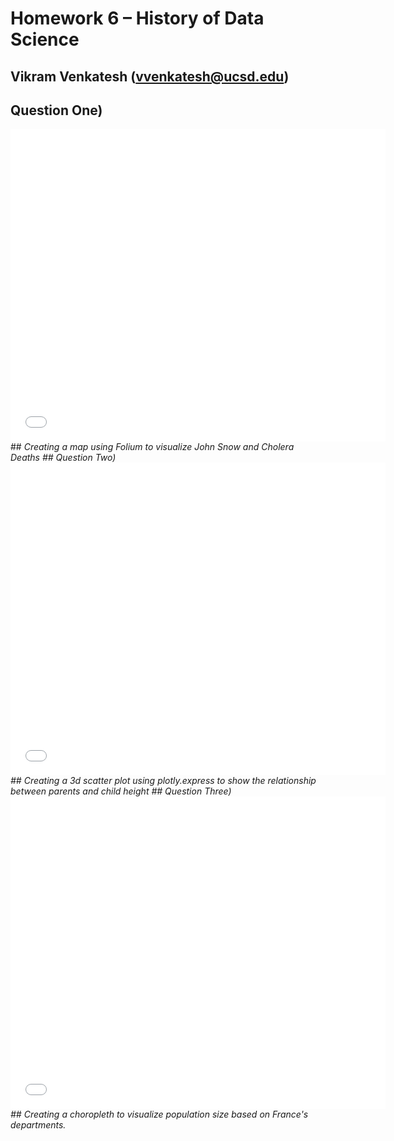 # Homework 6 – History of Data Science
## Vikram Venkatesh (vvenkatesh@ucsd.edu)
<!-- Homework 6 for History of Data Science, Winter 2022 @ UC San Diego.
![hw06pic1](https://github.com/vikwaran03/dsc90-wi22-hw06/blob/main/hw06circle.png?raw=true)
Creating a map using Folium to visualize John Snow and Cholera Deaths
![hw06pic1](https://github.com/vikwaran03/dsc90-wi22-hw06/blob/main/hw063dscatter.png?raw=true)
Creating a 3d scatter plot using plotly.express to show the relationship between parents and child height
![hw06pic1](https://github.com/vikwaran03/dsc90-wi22-hw06/blob/main/hw06choropleth.png?raw=true)
Creating a choropleth to visualize population size based on France's departments.
 -->

## Question One) <br>
<iframe src='snow-map.html' width=600 height=500 frameBorder=0></iframe>
## <i> Creating a map using Folium to visualize John Snow and Cholera Deaths <i>
## Question Two) <br>
<iframe src='plotly-galton_fig.html' width=600 height=500 frameBorder=0></iframe>
## <i> Creating a 3d scatter plot using plotly.express to show the relationship between parents and child height <i> 
## Question Three) <br>
<iframe src='plotly-france_fig.html' width=600 height=500 frameBorder=0></iframe>
 ## <i> Creating a choropleth to visualize population size based on France's departments. <i>
